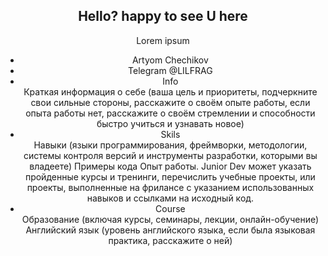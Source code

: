 
<!DOCTYPE HTML>
<html>
 <head>
  <meta charset="utf-8">
   </head>
 <body>
<header>
 <nav></nav> <!-- навигационное меню -->
 
 <article>
  <h2> Hello? happy to see U here</h2>
  <p>Lorem ipsum</p>
 </article>
  <ul>
   <li>Artyom Chechikov</li>
   <li>Telegram @LILFRAG </li>
   <li>Info</li>
   Краткая информация о себе (ваша цель и приоритеты, подчеркните свои сильные стороны, расскажите о своём опыте работы, если опыта работы нет, расскажите о своём стремлении и способности быстро учиться и узнавать новое)
   <li>Skils</li>
   Навыки (языки программирования, фреймворки, методологии, системы контроля версий и инструменты разработки, которыми вы владеете)
        Примеры кода
        Опыт работы. Junior Dev может указать пройденные курсы и тренинги, перечислить учебные проекты, или проекты, выполненные на фрилансе с указанием использованных навыков и ссылками на исходный код.
   <li>Course</li>
   Образование (включая курсы, семинары, лекции, онлайн-обучение)
        Английский язык (уровень английского языка, если была языковая практика, расскажите о ней)


  
  
  
  
  </ul>

 </body>
</html>
